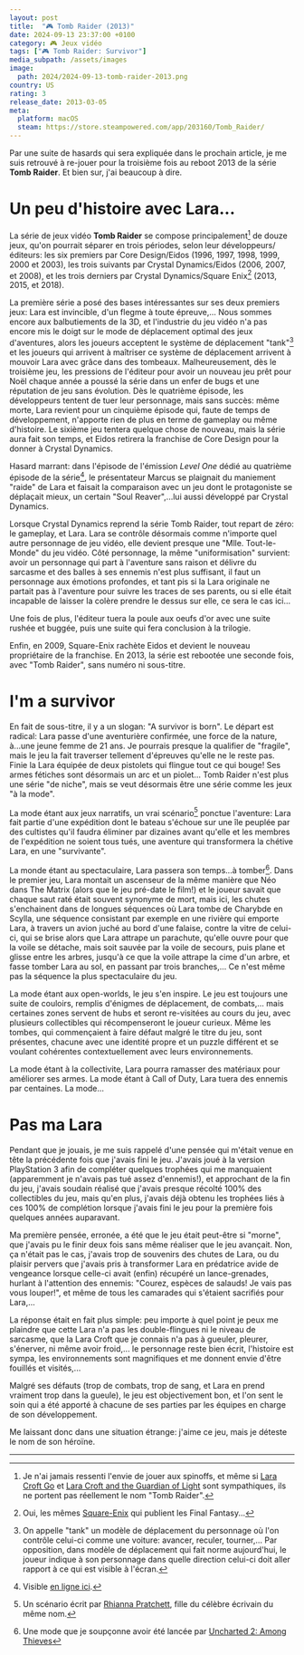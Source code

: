 ```yaml
---
layout: post
title:  "🎮 Tomb Raider (2013)"
date: 2024-09-13 23:37:00 +0100
category: 🎮 Jeux vidéo
tags: ["🎮 Tomb Raider: Survivor"]
media_subpath: /assets/images
image:
  path: 2024/2024-09-13-tomb-raider-2013.png
country: US
rating: 3
release_date: 2013-03-05
meta:
  platform: macOS
  steam: https://store.steampowered.com/app/203160/Tomb_Raider/
---
```


Par une suite de hasards qui sera expliquée dans le prochain article, je me suis retrouvé à re-jouer pour la troisième fois au reboot 2013 de la série **Tomb Raider**. Et bien sur, j'ai beaucoup à dire.

# Un peu d'histoire avec Lara...

La série de jeux vidéo **Tomb Raider** se compose principalement[^1] de douze jeux, qu'on pourrait séparer en trois périodes, selon leur développeurs/éditeurs: les six premiers par Core Design/Eidos (1996, 1997, 1998, 1999, 2000 et 2003), les trois suivants par Crystal Dynamics/Eidos (2006, 2007, et 2008), et les trois derniers par Crystal Dynamics/Square Enix[^2] (2013, 2015, et 2018).

La première série a posé des bases intéressantes sur ses deux premiers jeux: Lara est invincible, d'un flegme à toute épreuve,... Nous sommes encore aux balbutiements de la 3D, et l'industrie du jeu vidéo n'a pas encore mis le doigt sur le mode de déplacement optimal des jeux d'aventures, alors les joueurs acceptent le système de déplacement "tank"[^3] et les joueurs qui arrivent à maîtriser ce système de déplacement arrivent à mouvoir Lara avec grâce dans des tombeaux. Malheureusement, dès le troisième jeu, les pressions de l'éditeur pour avoir un nouveau jeu prêt pour Noël chaque année a poussé la série dans un enfer de bugs et une réputation de jeu sans évolution. Dès le quatrième épisode, les développeurs tentent de tuer leur personnage, mais sans succès: même morte, Lara revient pour un cinquième épisode qui, faute de temps de développement, n'apporte rien de plus en terme de gameplay ou même d'histoire. Le sixième jeu tentera quelque chose de nouveau, mais la série aura fait son temps, et Eidos retirera la franchise de Core Design pour la donner à Crystal Dynamics.

Hasard marrant: dans l'épisode de l'émission *Level One* dédié au quatrième épisode de la série[^4], le présentateur Marcus se plaignait du maniement "raide" de Lara et faisait la comparaison avec un jeu dont le protagoniste se déplaçait mieux, un certain "Soul Reaver",...lui aussi développé par Crystal Dynamics.

Lorsque Crystal Dynamics reprend la série Tomb Raider, tout repart de zéro: le gameplay, et Lara. Lara se contrôle désormais comme n'importe quel autre personnage de jeu vidéo, elle devient presque une "Mlle. Tout-le-Monde" du jeu vidéo. Côté personnage, la même "uniformisation" survient: avoir un personnage qui part à l'aventure sans raison et délivre du sarcasme et des balles à ses ennemis n'est plus suffisant, il faut un personnage aux émotions profondes, et tant pis si la Lara originale ne partait pas à l'aventure pour suivre les traces de ses parents, ou si elle était incapable de laisser la colère prendre le dessus sur elle, ce sera le cas ici...

Une fois de plus, l'éditeur tuera la poule aux oeufs d'or avec une suite rushée et buggée, puis une suite qui fera conclusion à la trilogie.

Enfin, en 2009, Square-Enix rachète Eidos et devient le nouveau propriétaire de la franchise. En 2013, la série est rebootée une seconde fois, avec "Tomb Raider", sans numéro ni sous-titre.

# I'm a survivor

En fait de sous-titre, il y a un slogan: "A survivor is born". Le départ est radical: Lara passe d'une aventurière confirmée, une force de la nature, à...une jeune femme de 21 ans. Je pourrais presque la qualifier de "fragile", mais le jeu la fait traverser tellement d'épreuves qu'elle ne le reste pas. Finie la Lara équipée de deux pistolets qui flingue tout ce qui bouge! Ses armes fétiches sont désormais un arc et un piolet... Tomb Raider n'est plus une série "de niche", mais se veut désormais être une série comme les jeux "à la mode".

La mode étant aux jeux narratifs, un vrai scénario[^5] ponctue l'aventure: Lara fait partie d'une expédition dont le bateau s'échoue sur une île peuplée par des cultistes qu'il faudra éliminer par dizaines avant qu'elle et les membres de l'expédition ne soient tous tués, une aventure qui transformera la chétive Lara, en une "survivante".

La monde étant au spectaculaire, Lara passera son temps...à tomber[^6]. Dans le premier jeu, Lara montait un ascenseur de la même manière que Néo dans The Matrix (alors que le jeu pré-date le film!) et le joueur savait que chaque saut raté était souvent synonyme de mort, mais ici, les chutes s'enchainent dans de longues séquences où Lara tombe de Charybde en Scylla, une séquence consistant par exemple en une rivière qui emporte Lara, à travers un avion juché au bord d'une falaise, contre la vitre de celui-ci, qui se brise alors que Lara attrape un parachute, qu'elle ouvre pour que la voile se détache, mais soit sauvée par la voile de secours, puis plane et glisse entre les arbres, jusqu'à ce que la voile attrape la cime d'un arbre, et fasse tomber Lara au sol, en passant par trois branches,... Ce n'est même pas la séquence la plus spectaculaire du jeu. 

La mode étant aux open-worlds, le jeu s'en inspire. Le jeu est toujours une suite de couloirs, remplis d'énigmes de déplacement, de combats,... mais certaines zones servent de hubs et seront re-visitées au cours du jeu, avec plusieurs collectibles qui récompenseront le joueur curieux. Même les tombes, qui commençaient à faire défaut malgré le titre du jeu, sont présentes, chacune avec une identité propre et un puzzle différent et se voulant cohérentes contextuellement avec leurs environnements.

La mode étant à la collectivite, Lara pourra ramasser des matériaux pour améliorer ses armes. La mode étant à Call of Duty, Lara tuera des ennemis par centaines. La mode... 

# Pas ma Lara

Pendant que je jouais, je me suis rappelé d'une pensée qui m'était venue en tête la précédente fois que j'avais fini le jeu. J'avais joué à la version PlayStation 3 afin de compléter quelques trophées qui me manquaient (apparemment je n'avais pas tué assez d'ennemis!), et approchant de la fin du jeu, j'avais soudain réalisé que j'avais presque récolté 100% des collectibles du jeu, mais qu'en plus, j'avais déjà obtenu les trophées liés à ces 100% de complétion lorsque j'avais fini le jeu pour la première fois quelques années auparavant.

Ma première pensée, erronée, a été que le jeu était peut-être si "morne", que j'avais pu le finir deux fois sans même réaliser que le jeu avançait. Non, ça n'était pas le cas, j'avais trop de souvenirs des chutes de Lara, ou du plaisir pervers que j'avais pris à transformer Lara en prédatrice avide de vengeance lorsque celle-ci avait (enfin) récupéré un lance-grenades, hurlant à l'attention des ennemis: "Courez, espèces de salauds! Je vais pas vous louper!", et même de tous les camarades qui s'étaient sacrifiés pour Lara,...

La réponse était en fait plus simple: peu importe à quel point je peux me plaindre que cette Lara n'a pas les double-flingues ni le niveau de sarcasme, que la Lara Croft que je connais n'a pas à gueuler, pleurer, s'énerver, ni même avoir froid,... le personnage reste bien écrit, l'histoire est sympa, les environnements sont magnifiques et me donnent envie d'être fouillés et visités,...

Malgré ses défauts (trop de combats, trop de sang, et Lara en prend vraiment trop dans la gueule), le jeu est objectivement bon, et l'on sent le soin qui a été apporté à chacune de ses parties par les équipes en charge de son développement.

Me laissant donc dans une situation étrange: j'aime ce jeu, mais je déteste le nom de son héroïne.

* * *
[^1]: Je n'ai jamais ressenti l'envie de jouer aux spinoffs, et même si [<i class="fab fa-wikipedia-w"></i> Lara Croft Go](https://en.wikipedia.org/wiki/Lara_Croft_Go) et [<i class="fab fa-wikipedia-w"></i> Lara Croft and the Guardian of Light](https://en.wikipedia.org/wiki/Lara_Croft_and_the_Guardian_of_Light) sont sympathiques, ils ne portent pas réellement le nom "Tomb Raider".
[^2]: Oui, les mêmes [<i class="fab fa-wikipedia-w"></i> Square-Enix](https://en.wikipedia.org/wiki/Square_Enix) qui publient les Final Fantasy...
[^3]: On appelle "tank" un modèle de déplacement du personnage où l'on contrôle celui-ci comme une voiture: avancer, reculer, tourner,... Par opposition, dans modèle de déplacement qui fait norme aujourd'hui, le joueur indique à son personnage dans quelle direction celui-ci doit aller rapport à ce qui est visible à l'écran.
[^4]: Visible [<i class="fab fa-youtube"></i> en ligne ici](https://www.youtube.com/watch?v=oGUV-F2b5Pw).
[^5]: Un scénario écrit par [<i class="fab fa-wikipedia-w"></i> Rhianna Pratchett](https://en.wikipedia.org/wiki/Rhianna_Pratchett), fille du célèbre écrivain du même nom.
[^6]: Une mode que je soupçonne avoir été lancée par [<i class="fab fa-youtube"></i> Uncharted 2: Among Thieves](https://www.youtube.com/watch?v=ouTaDf8efLE)
